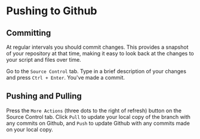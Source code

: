 # Pushing to Github

## Committing

At regular intervals you should commit changes. This provides a snapshot of your repository at that time, making it easy to look back at the changes to your script and files over time.

Go to the `Source Control` tab. Type in a brief description of your changes and press `Ctrl + Enter`. You've made a commit.

## Pushing and Pulling

Press the `More Actions` (three dots to the right of refresh) button on the Source Control tab. Click `Pull` to update your local copy of the branch with any commits on Github, and `Push` to update Github with any commits made on your local copy. 